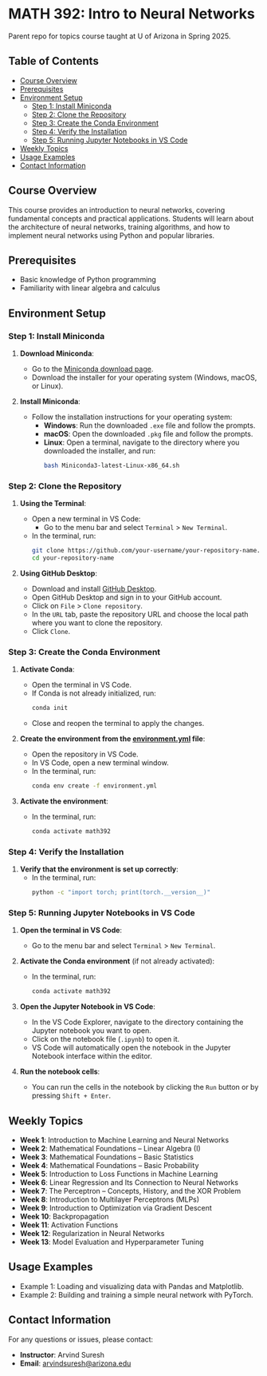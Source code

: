 # MATH 392: Intro to Neural Networks
Parent repo for topics course taught at U of Arizona in Spring 2025.

## Table of Contents
- [Course Overview](#course-overview)
- [Prerequisites](#prerequisites)
- [Environment Setup](#environment-setup)
  - [Step 1: Install Miniconda](#step-1-install-miniconda)
  - [Step 2: Clone the Repository](#step-2-clone-the-repository)
  - [Step 3: Create the Conda Environment](#step-3-create-the-conda-environment)
  - [Step 4: Verify the Installation](#step-4-verify-the-installation)
  - [Step 5: Running Jupyter Notebooks in VS Code](#step-5-running-jupyter-notebooks-in-vs-code)
- [Weekly Topics](#weekly-topics)
- [Usage Examples](#usage-examples)
- [Contact Information](#contact-information)

## Course Overview
This course provides an introduction to neural networks, covering fundamental concepts and practical applications. Students will learn about the architecture of neural networks, training algorithms, and how to implement neural networks using Python and popular libraries.

## Prerequisites
- Basic knowledge of Python programming
- Familiarity with linear algebra and calculus

## Environment Setup

### Step 1: Install Miniconda

1. **Download Miniconda**:
   - Go to the [Miniconda download page](https://docs.conda.io/en/latest/miniconda.html).
   - Download the installer for your operating system (Windows, macOS, or Linux).

2. **Install Miniconda**:
   - Follow the installation instructions for your operating system:
     - **Windows**: Run the downloaded `.exe` file and follow the prompts.
     - **macOS**: Open the downloaded `.pkg` file and follow the prompts.
     - **Linux**: Open a terminal, navigate to the directory where you downloaded the installer, and run:
       ```bash
       bash Miniconda3-latest-Linux-x86_64.sh
       ```

### Step 2: Clone the Repository

1. **Using the Terminal**:
   - Open a new terminal in VS Code:
     - Go to the menu bar and select `Terminal` > `New Terminal`.
   - In the terminal, run:
     ```bash
     git clone https://github.com/your-username/your-repository-name.git
     cd your-repository-name
     ```

2. **Using GitHub Desktop**:
   - Download and install [GitHub Desktop](https://desktop.github.com/).
   - Open GitHub Desktop and sign in to your GitHub account.
   - Click on `File` > `Clone repository`.
   - In the `URL` tab, paste the repository URL and choose the local path where you want to clone the repository.
   - Click `Clone`.

### Step 3: Create the Conda Environment

1. **Activate Conda**:
   - Open the terminal in VS Code.
   - If Conda is not already initialized, run:
     ```bash
     conda init
     ```
   - Close and reopen the terminal to apply the changes.

2. **Create the environment from the [environment.yml](http://_vscodecontentref_/0) file**:
   - Open the repository in VS Code.
   - In VS Code, open a new terminal window.
   - In the terminal, run:
     ```bash
     conda env create -f environment.yml
     ```

3. **Activate the environment**:
   - In the terminal, run:
     ```bash
     conda activate math392
     ```

### Step 4: Verify the Installation

1. **Verify that the environment is set up correctly**:
   - In the terminal, run:
     ```bash
     python -c "import torch; print(torch.__version__)"
     ```

### Step 5: Running Jupyter Notebooks in VS Code

1. **Open the terminal in VS Code**:
   - Go to the menu bar and select `Terminal` > `New Terminal`.

2. **Activate the Conda environment** (if not already activated):
   - In the terminal, run:
     ```bash
     conda activate math392
     ```

3. **Open the Jupyter Notebook in VS Code**:
   - In the VS Code Explorer, navigate to the directory containing the Jupyter notebook you want to open.
   - Click on the notebook file (`.ipynb`) to open it.
   - VS Code will automatically open the notebook in the Jupyter Notebook interface within the editor.

4. **Run the notebook cells**:
   - You can run the cells in the notebook by clicking the `Run` button or by pressing `Shift + Enter`.

## Weekly Topics

- **Week 1**: Introduction to Machine Learning and Neural Networks
- **Week 2**: Mathematical Foundations – Linear Algebra (I)
- **Week 3**: Mathematical Foundations – Basic Statistics
- **Week 4**: Mathematical Foundations – Basic Probability
- **Week 5**: Introduction to Loss Functions in Machine Learning
- **Week 6**: Linear Regression and Its Connection to Neural Networks
- **Week 7**: The Perceptron – Concepts, History, and the XOR Problem
- **Week 8**: Introduction to Multilayer Perceptrons (MLPs)
- **Week 9**: Introduction to Optimization via Gradient Descent
- **Week 10**: Backpropagation
- **Week 11**: Activation Functions
- **Week 12**: Regularization in Neural Networks
- **Week 13**: Model Evaluation and Hyperparameter Tuning

## Usage Examples
- Example 1: Loading and visualizing data with Pandas and Matplotlib.
- Example 2: Building and training a simple neural network with PyTorch.

## Contact Information
For any questions or issues, please contact:
- **Instructor**: Arvind Suresh
- **Email**: arvindsuresh@arizona.edu
